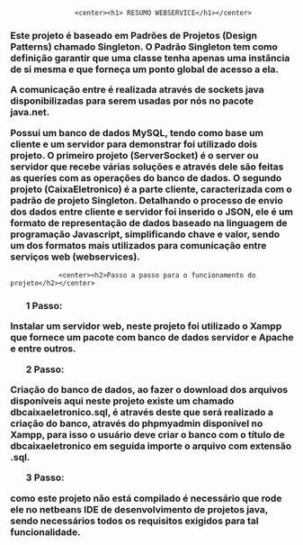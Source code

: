                     <center><h1> RESUMO WEBSERVICE</h1></center>     

<h3>
Este projeto é baseado em Padrões de Projetos (Design Patterns) chamado Singleton. O Padrão Singleton tem como definição garantir que uma classe tenha apenas uma instância de si mesma e que forneça um ponto global de acesso a ela.

A comunicação entre é realizada através de sockets java disponibilizadas para serem usadas por nós no pacote java.net.

Possui um banco de dados MySQL, tendo como base um cliente e um servidor para demonstrar foi utilizado dois projeto. O primeiro projeto (ServerSocket) é o server ou servidor que recebe várias soluções e através dele são feitas as queries com as operações do banco de dados.
O segundo projeto (CaixaEletronico) é a parte cliente, caracterizada com o padrão de projeto Singleton. Detalhando o processo de envio dos dados entre cliente e servidor foi inserido o JSON, ele é um formato de representação de dados baseado na linguagem de programação Javascript, simplificando chave e valor, sendo um dos formatos mais utilizados para comunicação entre serviços web (webservices).
</h3>


				<center><h2>Passo a passo para o funcionamento do projeto</h2></center>
<h3>
<ul>1 Passo:</ul> Instalar um servidor web, neste projeto foi utilizado o Xampp que fornece um pacote com banco de dados servidor e Apache e entre outros.

<ul>2 Passo:</ul> Criação do banco de dados, ao fazer o download dos arquivos disponíveis aqui neste projeto existe um chamado dbcaixaeletronico.sql,  é através deste que será realizado a criação do banco, através do phpmyadmin disponível no Xampp, para isso o usuário deve criar o banco com o título  de dbcaixaeletronico em seguida importe o arquivo com extensão .sql.

<ul>3 Passo:</ul> como este projeto não está compilado é necessário que rode ele no netbeans IDE de desenvolvimento de projetos java, sendo necessários todos os requisitos exigidos para tal funcionalidade.
</h3>
